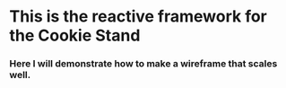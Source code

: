 # This is the reactive framework for the Cookie Stand

### Here I will demonstrate how to make a wireframe that scales well. 

